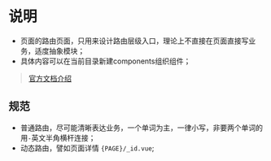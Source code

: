 # 说明

- 页面的路由页面，只用来设计路由层级入口，理论上不直接在页面直接写业务，适度抽象模块；
- 具体内容可以在当前目录新建components组织组件；

> [官方文档介绍](https://nuxtjs.org/guide/routing)

## 规范

- 普通路由，尽可能清晰表达业务，一个单词为主，一律小写，非要两个单词的用`-`英文半角横杆连接；
- 动态路由，譬如页面详情 `{PAGE}/_id.vue`;
